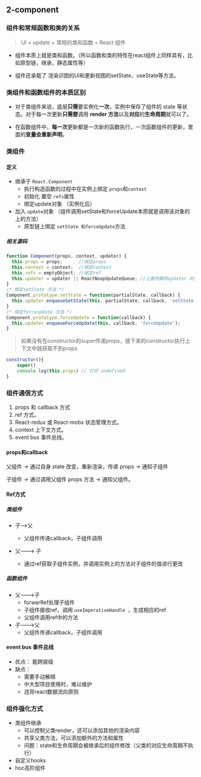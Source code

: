 ## 2-component

### 组件和常规函数和类的关系

> UI + update + 常规的类和函数 = React 组件 

- 组件本质上就是类和函数。（所以函数和类的特性在react组件上同样具有，比如原型链，继承，静态属性等）

- 组件还承载了 渲染识图的UI和更新视图的setState、useState等方法。

  

### 类组件和函数组件的本质区别

- 对于类组件来说，底层**只需**要实例化**一次**，实例中保存了组件的 state 等状态。对于每一次更新**只需要**调用 **render 方法**以及**对应**的**生命周期**就可以了。

- 在函数组件中，**每一次**更新都是一次新的函数执行，一次函数组件的更新，里面的**变量会重新声明**。

### 类组件


#### 定义

- 继承于  `React.Component`
  - 执行构造函数的过程中在实例上绑定 `props`和`context`
  - 初始化 置空 `refs`属性
  - 绑定update对象 （实例化后）
- 加入 `update`对象 （组件调用setState和forceUpdate本质就是调用该对象的上的方法）
  - 原型链上绑定 `setState 和forceUpdate`方法

##### 相关源码

```jsx
function Component(props, context, updater) {
  this.props = props;      //绑定props
  this.context = context;  //绑定context
  this.refs = emptyObject; //绑定ref
  this.updater = updater || ReactNoopUpdateQueue; //上面所属的updater 对象
}
/* 绑定setState 方法 */
Component.prototype.setState = function(partialState, callback) {
  this.updater.enqueueSetState(this, partialState, callback, 'setState');
}
/* 绑定forceupdate 方法 */
Component.prototype.forceUpdate = function(callback) {
  this.updater.enqueueForceUpdate(this, callback, 'forceUpdate');
}
```

> 如果没有在constructor的super传递props，接下来的constructor执行上下文中就获取不到props

```jsx
constructor(){
    super()
    console.log(this.props) // 打印 undefined 
}
```

### 组件通信方式

1. props 和 callback 方式
2. ref 方式。
3. React-redux 或 React-mobx 状态管理方式。
4. context 上下文方式。
5. event bus 事件总线。

#### props和callback

父组件 -> 通过自身 state 改变，重新渲染，传递 props -> 通知子组件

子组件 -> 通过调用父组件 props 方法 -> 通知父组件。

#### Ref方式

##### 类组件

- 子-->父
  - 父组件传递callback，子组件调用

- 父---> 子
  - 通过ref获取子组件实例，并调用实例上的方法对子组件的值进行更改

##### 函数组件

- 父--->子
  - forwarRef处理子组件
  - 子组件接收ref，调用 `useImperativeHandle `，生成相应的ref
  - 父组件调用ref中的方法
- 子--->父
  - 父组件传递callback，子组件调用

#### event bus 事件总线

- 优点： 能跨层级
- 缺点：
  - 需要手动解绑
  - 中大型项目使用时，难以维护
  - 违背react数据流向原则



### 组件强化方式

- 类组件继承
  - 可以控制父类render，还可以添加其他的渲染内容
  - 共享父类方法，可以添加额外的方法和属性
  - 问题：state和生命周期会被继承后的组件修改（父类的对应生命周期不执行）
- 自定义hooks
- hoc高阶组件

